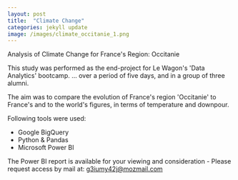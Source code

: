```yaml
---
layout: post
title:  "Climate Change"
categories: jekyll update
image: /images/climate_occitanie_1.png
---
```


Analysis of Climate Change for France's Region: Occitanie

This study was performed as the end-project for Le Wagon's 'Data Analytics' bootcamp.
... over a period of five days, and in a group of three alumni.

The aim was to compare the evolution of France's region 'Occitanie' to France's and to the world's figures, in terms of temperature and downpour.

Following tools were used:
<ul class="list-group">
  <li class="list-group-item">Google BigQuery</li>
  <li class="list-group-item">Python & Pandas</li>
  <li class="list-group-item">Microsoft Power BI</li>
</ul>



The Power BI report is available for your viewing and consideration - Please request access by mail at: g3iumy42j@mozmail.com